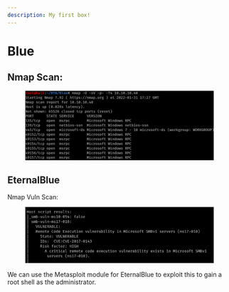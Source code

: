```yaml
---
description: My first box!
---
```


# Blue

## Nmap Scan:

<figure><img src="../../../.gitbook/assets/image (68) (1).png" alt=""><figcaption></figcaption></figure>

## EternalBlue

Nmap Vuln Scan:

<figure><img src="../../../.gitbook/assets/image (63) (3) (1).png" alt=""><figcaption></figcaption></figure>

We can use the Metasploit module for EternalBlue to exploit this to gain a root shell as the administrator.
